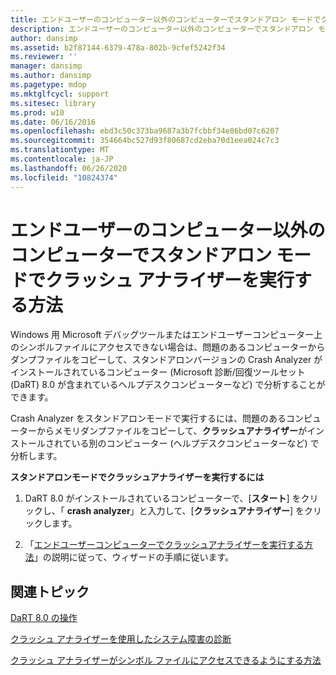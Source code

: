 ```yaml
---
title: エンドユーザーのコンピューター以外のコンピューターでスタンドアロン モードでクラッシュ アナライザーを実行する方法
description: エンドユーザーのコンピューター以外のコンピューターでスタンドアロン モードでクラッシュ アナライザーを実行する方法
author: dansimp
ms.assetid: b2f87144-6379-478a-802b-9cfef5242f34
ms.reviewer: ''
manager: dansimp
ms.author: dansimp
ms.pagetype: mdop
ms.mktglfcycl: support
ms.sitesec: library
ms.prod: w10
ms.date: 06/16/2016
ms.openlocfilehash: ebd3c50c373ba9687a3b7fcbbf34e86bd07c6207
ms.sourcegitcommit: 354664bc527d93f80687cd2eba70d1eea024c7c3
ms.translationtype: MT
ms.contentlocale: ja-JP
ms.lasthandoff: 06/26/2020
ms.locfileid: "10824374"
---
```

# エンドユーザーのコンピューター以外のコンピューターでスタンドアロン モードでクラッシュ アナライザーを実行する方法


Windows 用 Microsoft デバッグツールまたはエンドユーザーコンピューター上のシンボルファイルにアクセスできない場合は、問題のあるコンピューターからダンプファイルをコピーして、スタンドアロンバージョンの Crash Analyzer がインストールされているコンピューター (Microsoft 診断/回復ツールセット (DaRT) 8.0 が含まれているヘルプデスクコンピューターなど) で分析することができます。

Crash Analyzer をスタンドアロンモードで実行するには、問題のあるコンピューターからメモリダンプファイルをコピーして、**クラッシュアナライザー**がインストールされている別のコンピューター (ヘルプデスクコンピューターなど) で分析します。

**スタンドアロンモードでクラッシュアナライザーを実行するには**

1.  DaRT 8.0 がインストールされているコンピューターで、[**スタート**] をクリックし、「 **crash analyzer**」と入力して、[**クラッシュアナライザー**] をクリックします。

2.  「[エンドユーザーコンピューターでクラッシュアナライザーを実行する方法](how-to-run-the-crash-analyzer-on-an-end-user-computer-dart-8.md)」の説明に従って、ウィザードの手順に従います。

## 関連トピック


[DaRT 8.0 の操作](operations-for-dart-80-dart-8.md)

[クラッシュ アナライザーを使用したシステム障害の診断](diagnosing-system-failures-with-crash-analyzer--dart-8.md)

[クラッシュ アナライザーがシンボル ファイルにアクセスできるようにする方法](how-to-ensure-that-crash-analyzer-can-access-symbol-files.md)

 

 





